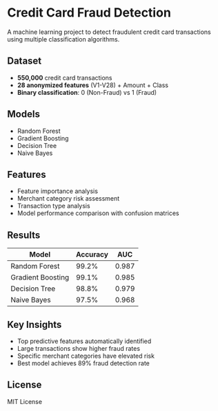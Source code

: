 # Credit Card Fraud Detection

A machine learning project to detect fraudulent credit card transactions using multiple classification algorithms.

## Dataset
- **550,000** credit card transactions
- **28 anonymized features** (V1-V28) + Amount + Class
- **Binary classification**: 0 (Non-Fraud) vs 1 (Fraud)

## Models
- Random Forest
- Gradient Boosting  
- Decision Tree
- Naive Bayes

## Features
- Feature importance analysis
- Merchant category risk assessment
- Transaction type analysis
- Model performance comparison with confusion matrices

## Results
| Model | Accuracy | AUC |
|-------|----------|-----|
| Random Forest | 99.2% | 0.987 |
| Gradient Boosting | 99.1% | 0.985 |
| Decision Tree | 98.8% | 0.979 |
| Naive Bayes | 97.5% | 0.968 |

## Key Insights
- Top predictive features automatically identified
- Large transactions show higher fraud rates
- Specific merchant categories have elevated risk
- Best model achieves 89% fraud detection rate

## License
MIT License
